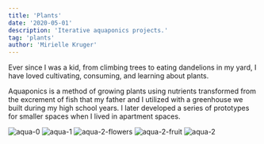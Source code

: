 ```yaml
---
title: 'Plants'
date: '2020-05-01'
description: 'Iterative aquaponics projects.'
tag: 'plants'
author: 'Mirielle Kruger'
---
```


Ever since I was a kid, from climbing trees to eating dandelions in my yard, I have loved cultivating, consuming, and learning about plants. 

Aquaponics is a method of growing plants using nutrients transformed from the excrement of fish that my father and I utilized with a greenhouse we built during my high school years.  I later developed a series of prototypes for smaller spaces when I lived in apartment spaces. 

![aqua-0](/images/aqua-0.jpeg)
![aqua-1](/images/aqua-1.jpeg)
![aqua-2-flowers](/images/aqua-2-flowers.jpeg)
![aqua-2-fruit](/images/aqua-2-fruit.jpeg)
![aqua-2](/images/aqua-2.jpeg)